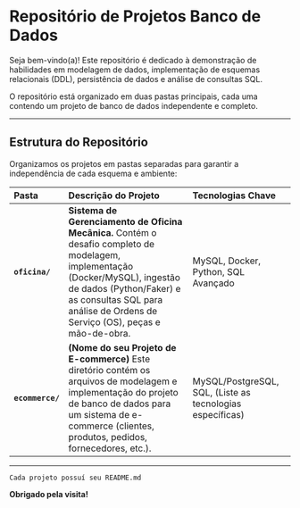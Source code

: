 # Repositório de Projetos Banco de Dados

Seja bem-vindo(a)! Este repositório é dedicado à demonstração de habilidades em modelagem de dados, implementação de esquemas relacionais (DDL), persistência de dados e análise de consultas SQL.

O repositório está organizado em duas pastas principais, cada uma contendo um projeto de banco de dados independente e completo.

---

## Estrutura do Repositório

Organizamos os projetos em pastas separadas para garantir a independência de cada esquema e ambiente:

| Pasta                    | Descrição do Projeto                                                                                                                                                                                                                                  | Tecnologias Chave                                          |
| :----------------------- | :------------------------------------------------------------------------------------------------------------------------------------------------------------------------------------------------------------------------------------------------------ | :--------------------------------------------------------- |
| **`oficina/`**   | **Sistema de Gerenciamento de Oficina Mecânica.** Contém o desafio completo de modelagem, implementação (Docker/MySQL), ingestão de dados (Python/Faker) e as consultas SQL para análise de Ordens de Serviço (OS), peças e mão-de-obra. | MySQL, Docker, Python, SQL Avançado                       |
| **`ecommerce/`** | **(Nome do seu Projeto de E-commerce)** Este diretório contém os arquivos de modelagem e implementação do projeto de banco de dados para um sistema de e-commerce (clientes, produtos, pedidos, fornecedores, etc.).                          | MySQL/PostgreSQL, SQL, (Liste as tecnologias específicas) |

---

`Cada projeto possuí seu README.md`

**Obrigado pela visita!**
